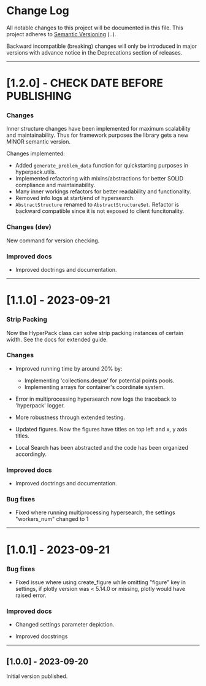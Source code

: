 # Change Log
All notable changes to this project will be documented in this file.
This project adheres to [Semantic Versioning](http://semver.org/) (<major>.<minor>.<patch>).

Backward incompatible (breaking) changes will only be introduced in major versions
with advance notice in the Deprecations section of releases.

---------------------------

# [1.2.0] - CHECK DATE BEFORE PUBLISHING

### Changes
Inner structure changes have been implemented for maximum scalability and maintainability.
Thus for framework purposes the library gets a new MINOR semantic version.

Changes implemented:
- Added ``generate_problem_data`` function for quickstarting purposes in hyperpack.utils.
- Implemented refactoring with mixins/abstractions for better SOLID compliance and maintainability.
- Many inner workings refactors for better readability and functionality.
- Removed info logs at start/end of hypersearch.
- ``AbstractStructure`` renamed to ``AbstractStructureSet``. Refactor is backward compatible since it is not exposed to client funcitonality.

### Changes (dev)

New command for version checking.


### Improved docs

- Improved doctrings and documentation.

---------------------------

# [1.1.0] - 2023-09-21


### Strip Packing

Now the HyperPack class can solve strip packing instances of certain width.
See the docs for extended guide.

### Changes

- Improved running time by around 20% by:

    - Implementing 'collections.deque' for potential points pools.
    - Implementing arrays for container's coordinate system.

- Error in multiprocessing hypersearch now logs the traceback to 'hyperpack' logger.
- More robustness through extended testing.
- Updated figures. Now the figures have titles on top left and x, y axis titles.
- Local Search has been abstracted and the code has been organized accordingly.

### Improved docs

- Improved doctrings and documentation.

### Bug fixes
- Fixed where running multiprocessing hypersearch, the settings "workers_num" changed to 1

---------------------------

# [1.0.1] - 2023-09-21

### Bug fixes

- Fixed issue where using create_figure while omitting "figure" key in settings, if plotly version was < 5.14.0 or missing, plotly would have raised error.

### Improved docs

- Changed settings parameter depiction.

- Improved docstrings

---------------------------

## [1.0.0] - 2023-09-20

Initial version published.
